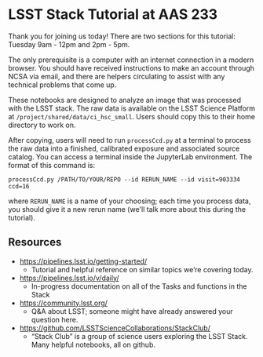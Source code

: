 # LSST Stack Tutorial at AAS 233

Thank you for joining us today! There are two sections for this tutorial:
Tuesday 9am - 12pm and 2pm - 5pm.

The only prerequisite is a computer with an internet connection in a modern
browser. You should have received instructions to make an account through NCSA
via email, and there are helpers circulating to assist with any technical
problems that come up.


These notebooks are designed to analyze an image that was processed with the
LSST stack. The raw data is available on the LSST Science Platform at
`/project/shared/data/ci_hsc_small`. Users should copy this to their home
directory to work on.

After copying, users will need to run `processCcd.py` at a terminal to process
the raw data into a finished, calibrated exposure and associated source catalog.
You can access a terminal inside the JupyterLab environment.  The format
of this command is:

```
processCcd.py /PATH/TO/YOUR/REPO --id RERUN_NAME --id visit=903334 ccd=16
```
where `RERUN_NAME` is a name of your choosing; each time you process data, you
should give it a new rerun name (we'll talk more about this during the
tutorial). 

## Resources

- https://pipelines.lsst.io/getting-started/
  - Tutorial and helpful reference on similar topics we’re covering today. 
- https://pipelines.lsst.io/v/daily/
  - In-progress documentation on all of the Tasks and functions in the Stack
- https://community.lsst.org/
  - Q&A about LSST; someone might have already answered your question here.
- https://github.com/LSSTScienceCollaborations/StackClub/
  - “Stack Club” is a group of science users exploring the LSST Stack. Many helpful
notebooks, all on github.



